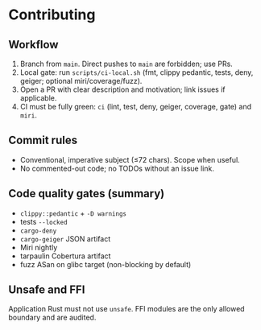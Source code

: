 # Contributing

## Workflow
1. Branch from `main`. Direct pushes to `main` are forbidden; use PRs.
2. Local gate: run `scripts/ci-local.sh` (fmt, clippy pedantic, tests, deny, geiger; optional miri/coverage/fuzz).
3. Open a PR with clear description and motivation; link issues if applicable.
4. CI must be fully green: `ci` (lint, test, deny, geiger, coverage, gate) and `miri`.

## Commit rules
- Conventional, imperative subject (≤72 chars). Scope when useful.
- No commented-out code; no TODOs without an issue link.

## Code quality gates (summary)
- `clippy::pedantic` + `-D warnings`
- tests `--locked`
- `cargo-deny`
- `cargo-geiger` JSON artifact
- Miri nightly
- tarpaulin Cobertura artifact
- fuzz ASan on glibc target (non-blocking by default)

## Unsafe and FFI
Application Rust must not use `unsafe`. FFI modules are the only allowed boundary and are audited.
